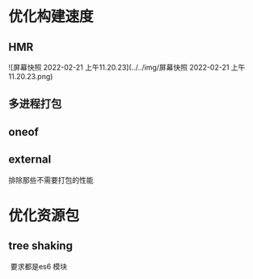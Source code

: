 # 优化构建速度

## HMR

![屏幕快照 2022-02-21 上午11.20.23](../../img/屏幕快照 2022-02-21 上午11.20.23.png)

## 多进程打包



## oneof



## external

排除那些不需要打包的性能



# 优化资源包







## tree shaking

​	要求都是es6 模块